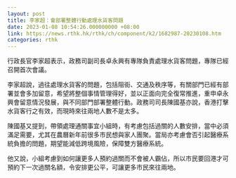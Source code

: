 ```yaml
---
layout: post
title: 李家超：會部署整體行動處理水貨客問題
date: 2023-01-08 10:54:26.000000000 +08:00
link: https://news.rthk.hk/rthk/ch/component/k2/1682987-20230108.htm
categories: rthk
---
```


行政長官李家超表示，政務司副司長卓永興有專隊負責處理水貨客問題，專隊已經召開首次會議。

李家超說，過往處理水貨客的問題，包括阻街、交通及秩序等，有關部門已經有部署並會多加留意，希望將整個事情管理得好，並以正面向完全復常推進，重申卓永興會留意情況發展，與不同部門部署整體行動。政務司司長陳國基亦說，香港打擊水貨客行之有效，而現時來往兩地人數不是太多。

陳國基又提到，帶領處理通關事宜小組時，有考慮包括過關的人數安排，當中必須滿足需要，尤其在農曆新年前很多巿民想與家人團聚。當局亦考慮會否引起醫療系統負擔的問題，期望能減低跨境風險，保障雙方醫療系統。

他又說，小組考慮到如何讓更多人預約過關而不會被人霸佔，所以巿民要回港才可預約下一次過關名額，令安排更公平，可讓更多巿民來往兩地。

